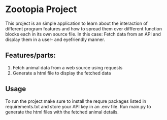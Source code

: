 # Zootopia Project

This project is an simple application to learn about the interaction of different program features
and how to spread them over diffferent function blocks each in its own source file.
In this case: Fetch data from an API and display them in a user- and eyefriendly manner.

## Features/parts: 
1. Fetch animal data from a web source using requests
2. Generate a html file to display the fetched data

## Usage
To run the project make sure to install the requre packages listed in requirements.txt
and store your API key in an .env file.
Run main.py to generate the html files with the fetched animal details.
